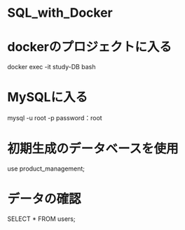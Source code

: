 # SQL_with_Docker

# dockerのプロジェクトに入る
docker exec -it study-DB bash

# MySQLに入る
mysql -u root -p
password：root

# 初期生成のデータベースを使用
use product_management;

# データの確認
SELECT * FROM users;